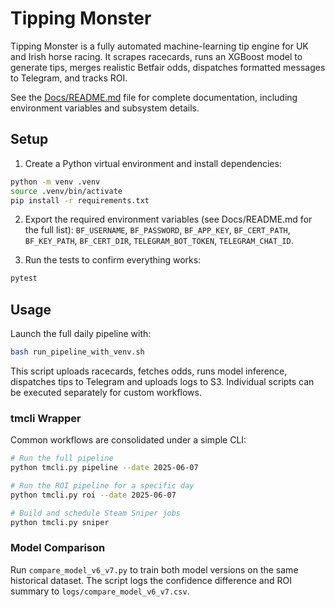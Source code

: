 # Tipping Monster

Tipping Monster is a fully automated machine-learning tip engine for UK and Irish horse racing. It scrapes racecards, runs an XGBoost model to generate tips, merges realistic Betfair odds, dispatches formatted messages to Telegram, and tracks ROI.

See the [Docs/README.md](Docs/README.md) file for complete documentation, including environment variables and subsystem details.

## Setup

1. Create a Python virtual environment and install dependencies:

```bash
python -m venv .venv
source .venv/bin/activate
pip install -r requirements.txt
```

2. Export the required environment variables (see Docs/README.md for the full list):
`BF_USERNAME`, `BF_PASSWORD`, `BF_APP_KEY`, `BF_CERT_PATH`, `BF_KEY_PATH`, `BF_CERT_DIR`, `TELEGRAM_BOT_TOKEN`, `TELEGRAM_CHAT_ID`.

3. Run the tests to confirm everything works:

```bash
pytest
```

## Usage

Launch the full daily pipeline with:

```bash
bash run_pipeline_with_venv.sh
```

This script uploads racecards, fetches odds, runs model inference, dispatches tips to Telegram and uploads logs to S3. Individual scripts can be executed separately for custom workflows.

### tmcli Wrapper

Common workflows are consolidated under a simple CLI:

```bash
# Run the full pipeline
python tmcli.py pipeline --date 2025-06-07

# Run the ROI pipeline for a specific day
python tmcli.py roi --date 2025-06-07

# Build and schedule Steam Sniper jobs
python tmcli.py sniper
```

### Model Comparison

Run `compare_model_v6_v7.py` to train both model versions on the same
historical dataset. The script logs the confidence difference and ROI
summary to `logs/compare_model_v6_v7.csv`.

